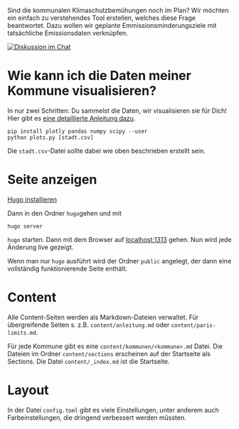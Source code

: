 Sind die kommunalen Klimaschutzbemühungen noch im Plan?
Wir möchten ein einfach zu verstehendes Tool erstellen, welches diese Frage beantwortet.
Dazu wollen wir geplante Emmissionsminderungsziele mit tatsächliche Emissionsdaten verknüpfen.

[![Diskussion im Chat](https://img.shields.io/matrix/klimawatch:matrix.allmende.io?server_fqdn=matrix.allmende.io&label=Diskussion%20im%20Chat&style=for-the-badge)](https://matrix.to/#/#klimawatch:matrix.allmende.io)

# Wie kann ich die Daten meiner Kommune visualisieren?

In nur zwei Schritten: Du sammelst die Daten, wir visualisieren sie für Dich!
Hier gibt es [eine detaillierte Anleitung dazu](https://codeformuenster.org/klimawatch).

```
pip install plotly pandas numpy scipy --user
python plots.py [stadt.csv]
```

Die `stadt.csv`-Datei sollte dabei wie oben beschrieben erstellt sein.

# Seite anzeigen

[Hugo installieren](https://gohugo.io/)

Dann in den Ordner `hugo`gehen und mit 

```
hugo server
```

`hugo` starten. Dann mit dem Browser auf [localhost:1313](http://localhost:1313) gehen.
Nun wird jede Änderung live gezeigt.

Wenn man nur `hugo` ausführt wird der Ordner `public` angelegt, der dann eine vollständig funktionierende Seite enthält.

# Content

Alle Content-Seiten werden als Markdown-Dateien verwaltet.
Für übergreifende Seiten s. z.B. `content/anleitung.md` oder `content/paris-limits.md`.

Für jede Kommune gibt es eine `content/kommunen/<kommune>.md` Datei.
Die Dateien im Ordner `content/sections` erscheinen auf der Startseite als Sections. Die Datei `content/_index.md` ist die Startseite.

# Layout

In der Datei `config.toml` gibt es viele Einstellungen, unter anderem auch Farbeinstellungen, die dringend verbessert werden müssten.



